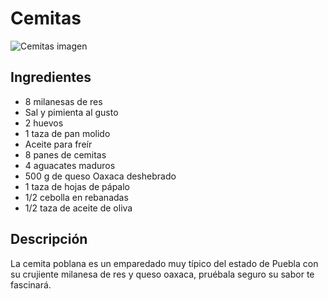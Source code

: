 # Cemitas
![Cemitas imagen](https://i.blogs.es/d59552/festival-cemita-2-1170x590/1366_2000.png)
## Ingredientes
* 8 milanesas de res
* Sal y pimienta al gusto
* 2 huevos
* 1 taza de pan molido
* Aceite para freír
* 8 panes de cemitas
* 4 aguacates maduros
* 500 g de queso Oaxaca deshebrado
* 1 taza de hojas de pápalo
* 1/2 cebolla en rebanadas
* 1/2 taza de aceite de oliva

## Descripción
La cemita poblana es un emparedado muy típico del estado de Puebla con su crujiente milanesa de res y queso oaxaca, pruébala seguro su sabor te fascinará.
